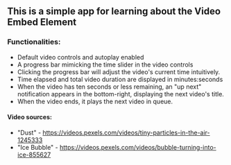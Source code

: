 ## This is a simple app for learning about the Video Embed Element

### Functionalities:
* Default video controls and autoplay enabled
* A progress bar mimicking the time slider in the video controls
* Clicking the progress bar will adjust the video's current time intuitively.
* Time elapsed and total video duration are displayed in minutes:seconds
* When the video has ten seconds or less remaining, an "up next" notification appears in the bottom-right, displaying the next video's title.
* When the video ends, it plays the next video in queue.

#### Video sources:
* "Dust" - https://videos.pexels.com/videos/tiny-particles-in-the-air-1245333
* "Ice Bubble" - https://videos.pexels.com/videos/bubble-turning-into-ice-855627

